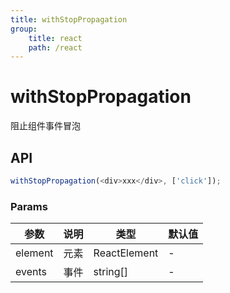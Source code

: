 ```yaml
---
title: withStopPropagation
group:
    title: react
    path: /react
---
```


# withStopPropagation

阻止组件事件冒泡

## API

```ts
withStopPropagation(<div>xxx</div>, ['click']);
```

### Params

| 参数    | 说明 | 类型         | 默认值 |
| ------- | ---- | ------------ | ------ |
| element | 元素 | ReactElement | -      |
| events  | 事件 | string[]     | -      |
